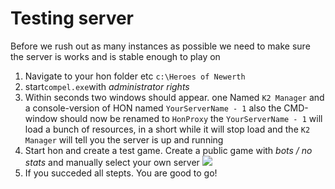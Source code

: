 # Testing server

Before we rush out as many instances as possible we need to make sure the server is works and is stable enough to play on

1. Navigate to your hon folder etc `c:\Heroes of Newerth`
2. start`compel.exe`with *administrator rights*
3. Within seconds two windows should appear. one Named `K2 Manager` and a console-version of HON named `YourServerName - 1` also the CMD-window should now be renamed to `HonProxy` the `YourServerName - 1` will load a bunch of resources, in a short while it will stop load and the `K2 Manager` will tell you the server is up and running
4. Start hon and create a test game. Create a public game with *bots / no stats* and manually select your own server
   ![](C:\Users\Claes\AppData\Roaming\marktext\images\2022-09-21-00-50-50-image.png)
5. If you succeded all stepts. You are good to go!
